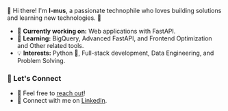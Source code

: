 👋 Hi there! I'm **I-mus**, a passionate technophile who loves building solutions and learning new technologies. 🚀

- 🔭 **Currently working on:** Web applications with FastAPI.
- 🌱 **Learning:** BigQuery, Advanced FastAPI, and Frontend Optimization and Other related tools.
- 💡 **Interests:** Python 🐍, Full-stack development, Data Engineering, and Problem Solving.

### 🤝 Let's Connect
- 💌 Feel free to [reach out](mailto:mushthaqpullat@gmail.com)!
- 🔗 Connect with me on [LinkedIn](https://www.linkedin.com/in/musthaq-p/).

